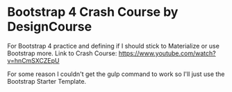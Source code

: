 # Bootstrap 4 Crash Course by DesignCourse

For Bootstrap 4 practice and defining if I should stick to Materialize or use Bootstrap more. Link to Crash Course: https://www.youtube.com/watch?v=hnCmSXCZEpU

For some reason I couldn't get the gulp command to work so I'll just use the Bootstrap Starter Template.